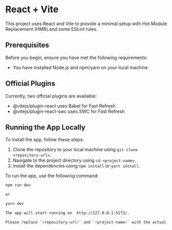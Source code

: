 # React + Vite

This project uses React and Vite to provide a minimal setup with Hot Module Replacement (HMR) and some ESLint rules.

## Prerequisites

Before you begin, ensure you have met the following requirements:

- You have installed Node.js and npm/yarn on your local machine.

## Official Plugins

Currently, two official plugins are available:

- @vitejs/plugin-react uses Babel for Fast Refresh
- @vitejs/plugin-react-swc uses SWC for Fast Refresh

## Running the App Locally

To install the app, follow these steps:

1. Clone the repository to your local machine using `git clone <repository-url>`.
2. Navigate to the project directory using `cd <project-name>`.
3. Install the dependencies using `npm install` or `yarn install`.

To run the app, use the following command:

```bash
npm run dev

or

yarn dev

The app will start running on  http://127.0.0.1:5173/.

Please replace `<repository-url>` and `<project-name>` with the actual repository URL and project name respectively.